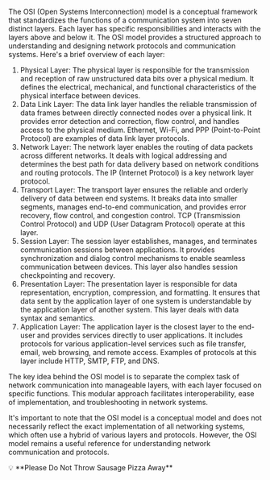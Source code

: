 The OSI (Open Systems Interconnection) model is a conceptual framework that standardizes the functions of a communication system into seven distinct layers. Each layer has specific responsibilities and interacts with the layers above and below it. The OSI model provides a structured approach to understanding and designing network protocols and communication systems. Here's a brief overview of each layer:

1. Physical Layer: The physical layer is responsible for the transmission and reception of raw unstructured data bits over a physical medium. It defines the electrical, mechanical, and functional characteristics of the physical interface between devices.
2. Data Link Layer: The data link layer handles the reliable transmission of data frames between directly connected nodes over a physical link. It provides error detection and correction, flow control, and handles access to the physical medium. Ethernet, Wi-Fi, and PPP (Point-to-Point Protocol) are examples of data link layer protocols.
3. Network Layer: The network layer enables the routing of data packets across different networks. It deals with logical addressing and determines the best path for data delivery based on network conditions and routing protocols. The IP (Internet Protocol) is a key network layer protocol.
4. Transport Layer: The transport layer ensures the reliable and orderly delivery of data between end systems. It breaks data into smaller segments, manages end-to-end communication, and provides error recovery, flow control, and congestion control. TCP (Transmission Control Protocol) and UDP (User Datagram Protocol) operate at this layer.
5. Session Layer: The session layer establishes, manages, and terminates communication sessions between applications. It provides synchronization and dialog control mechanisms to enable seamless communication between devices. This layer also handles session checkpointing and recovery.
6. Presentation Layer: The presentation layer is responsible for data representation, encryption, compression, and formatting. It ensures that data sent by the application layer of one system is understandable by the application layer of another system. This layer deals with data syntax and semantics.
7. Application Layer: The application layer is the closest layer to the end-user and provides services directly to user applications. It includes protocols for various application-level services such as file transfer, email, web browsing, and remote access. Examples of protocols at this layer include HTTP, SMTP, FTP, and DNS.

The key idea behind the OSI model is to separate the complex task of network communication into manageable layers, with each layer focused on specific functions. This modular approach facilitates interoperability, ease of implementation, and troubleshooting in network systems.

It's important to note that the OSI model is a conceptual model and does not necessarily reflect the exact implementation of all networking systems, which often use a hybrid of various layers and protocols. However, the OSI model remains a useful reference for understanding network communication and protocols.

<aside> 💡 **Please Do Not Throw Sausage Pizza Away**

</aside>
